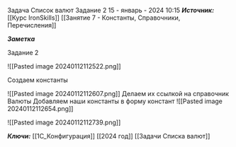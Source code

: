 
Задача Список валют Задание 2
 15 - январь - 2024  10:15 
***Источник:***  [[Курс IronSkills]] [[Занятие 7 - Константы, Справочники, Перечисления]]

***Заметка*** 


Задание 2

![[Pasted image 20240112112522.png]]

Создаем константы

![[Pasted image 20240112112607.png]]
Делаем их ссылкой на справочник Валюты
Добавляем наши константы в форму констант
![[Pasted image 20240112112654.png]]


![[Pasted image 20240112112739.png]]

***Ключи:*** [[1С_Конфигурация]] [[2024 год]] [[Задачи Списка валют]]